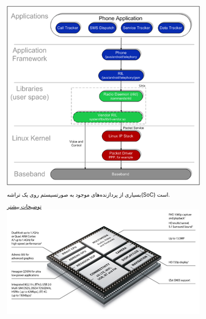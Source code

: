 ![alt text](modem_1.gif)

بسیاری از پردازنده‌های موجود به صورتسیستم روی یک تراشه(SoC) است.

[توضیحات بیشتر](https://en.wikipedia.org/wiki/System_on_a_chip)
![alt text](modem_2_SoC.jpg)


